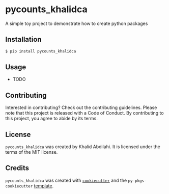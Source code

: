 # pycounts_khalidca

A simple toy project to demonstrate how to create python packages

## Installation

```bash
$ pip install pycounts_khalidca
```

## Usage

- TODO

## Contributing

Interested in contributing? Check out the contributing guidelines. Please note that this project is released with a Code of Conduct. By contributing to this project, you agree to abide by its terms.

## License

`pycounts_khalidca` was created by Khalid Abdilahi. It is licensed under the terms of the MIT license.

## Credits

`pycounts_khalidca` was created with [`cookiecutter`](https://cookiecutter.readthedocs.io/en/latest/) and the `py-pkgs-cookiecutter` [template](https://github.com/py-pkgs/py-pkgs-cookiecutter).
